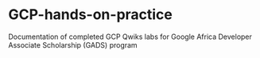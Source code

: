 # GCP-hands-on-practice
Documentation of completed GCP Qwiks labs for Google Africa Developer Associate Scholarship (GADS) program
